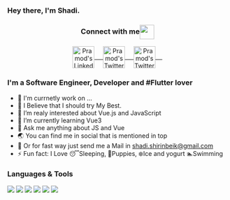 ### Hey there, I'm  Shadi. 

<div align="center">
  <h3 align="center">Connect with me<img align="center" src="https://github.com/rajput2107/rajput2107/blob/master/Assets/Handshake.gif" height="33px" /></h3> 
</div>
<p align="center">
 <a href="https://www.linkedin.com/in/marianozorrilla/" target=”_blank”>
  <img align="center" alt="Pramod's LinkedIn" width="50px" src="https://www.vectorlogo.zone/logos/linkedin/linkedin-tile.svg" /> &nbsp; &nbsp;
 </a>
 <a href="https://medium.com/@mkiisoft" target=”_blank”>
  <img align="center" alt="Pramod's Twitter" width="50px" src="https://www.vectorlogo.zone/logos/medium/medium-tile.svg" /> &nbsp; &nbsp;
 </a> 
 <a href="https://twitter.com/geekmz" target=”_blank”>
  <img align="center" alt="Pramod's Twitter" width="50px" src="https://www.vectorlogo.zone/logos/twitter/twitter-tile.svg" /> &nbsp; &nbsp;
 </a>

</p>


### I'm a Software Engineer, Developer and #Flutter lover
- 💖 I'm currnetly work on ...
- 💪 I Believe that I should try My Best.
- 🔭 I’m realy interested about Vue.js and JavaScript
- 🌱 I’m currently learning Vue3 
- 💬 Ask me anything about JS and Vue
- 🌏 You can find me in social that is mentioned in top
- 📨 Or for fast way just send me a Mail in shadi.shirinbeik@gmail.com
- ⚡ Fun fact: I Love 😴Sleeping, 🐶Puppies, ❄️Ice and yogurt 🏊Swimming

### Languages & Tools
<div>
<img src="https://img.shields.io/badge/Vue.js-35495E?style=flat-square&logo=flutter&logoColor=white">
<img src="https://img.shields.io/badge/JavaScript-323330?style=flat-square&logo=dart&logoColor=white">
<img src="https://img.shields.io/badge/HTML5-E34F26?style=flat-square&logo=python&logoColor=white">
<img src="https://img.shields.io/badge/CSS3-1572B6?style=flat-square&logo=java&logoColor=white">
<img src="https://img.shields.io/badge/Sass-CC6699?style=flat-square&logo=kotlin&logoColor=white">
<img src="https://img.shields.io/badge/C%2B%2B-00599C?style=flat-square&logo=django&logoColor=white">
</div>


